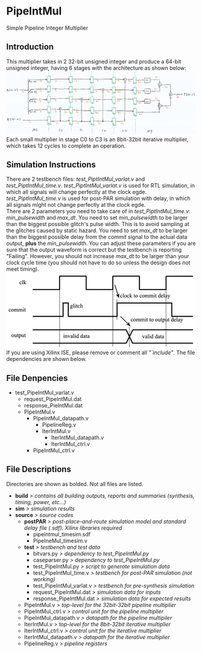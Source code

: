 # PipeIntMul
Simple Pipeline Integer Multiplier

## Introduction
This multiplier takes in 2 32-bit unsigned integer and produce a 64-bit unsigned integer, having 6 stages with the architecture as shown below:  
![Arch](https://github.com/YxdFlare/PipeIntMul/blob/modelsim/2.png)  
Each small multiplier in stage C0 to C3 is an 8bit-32bit iterative multiplier, which takes 12 cycles to complete an operation.

## Simulation Instructions  
There are 2 testbench files: _test_PiptIntMul_varlat.v_ and _test_PiptIntMul_time.v_.
_test_PiptIntMul_varlat.v_ is used for RTL simulation, in which all signals will change perfectly at the clock egde.  
_test_PiptIntMul_time.v_ is used for post-PAR simulation with delay, in which all signals might not change perfectly at the clock egde.  
There are 2 parameters you need to take care of in _test_PiptIntMul_time.v_: _min_pulsewidth_ and _max_dt_.
You need to set _min_pulsewidth_ to be larger than the biggest possible glitch's pulse width. This is to avoid sampling at the glitches caused by static hazard.
You need to set _max_dt_ to be larger than the biggest possible delay from the _commit_ signal to the actual data output, __plus__ the _min_pulsewidth_.
You can adjust these parameters if you are sure that the output waveform is correct but the testbench is reporting "Failing". However, you should not increase _max_dt_ to be larger than your clock cycle time (you should not have to do so unless the design does not meet timing).
![simtime](https://github.com/YxdFlare/PipeIntMul/blob/modelsim/3.png)
If you are using Xilinx ISE, please remove or comment all _"\`include"_. The file dependencies are shown below.  

## File Denpencies
- test_PipeIntMul_varlat.v
  - request_PipeIntMul.dat
  * response_PieIntMul.dat
  * PipeIntMul.v
    * PipeIntMul_datapath.v
      * PipelineReg.v
      * IterIntMul.v
        * IterIntMul_datapath.v
        * IterIntMul_ctrl.v
    * PipeIntMul_ctrl.v

## File Descriptions  
Directories are shown as bolded. Not all files are listed.  

* __build__ _> contains all building outputs, reports and summaries (synthesis, timing, power, etc...)_
* __sim__ _> simulation results_
* __source__ _> source codes_
  * __postPAR__ _> post-place-and-route simulation model and standard delay file (.sdf). Xilinx libraries required_
    * pipeintmul_timesim.sdf
    * PipeIneMul_timesim.v
  * __test__ _> testbench and test data_
    * bitvars.py _> dependency to test_PipeIntMul.py_
    * caseparser.py _> dependency to test_PipeIntMul.py_
    * test_PipeIntMul.py _> script to generate simulation data_
    * test_PipeIntMul_time.v _> testbench for post-PAR simulation (not working)_
    * test_PipeIntMul_varlat.v _> testbench for pre-synthesis simulation_
    * request_PipeIntMul.dat _> simulation data for inputs_
    * response_PipeIntMul.dat _> simulation data for expected results_
  * PipeIntMul.v _> top-level for the 32bit-32bit pipeline multiplier_
  * PipeIntMul_ctrl.v _> control unit for the pipeline multiplier_
  * PipeIntMul_datapath.v _> datapath for the pipeline multipiler_
  * IterIntMul.v _> top-level for the 8bit-32bit iterative multiplier_
  * IterIntMul_ctrl.v _> control unit for the iterative multiplier_
  * IterIntMul_datapath.v _> datapath for the iterative multiplier_
  * PipelineReg.v _> pipeline registers_

